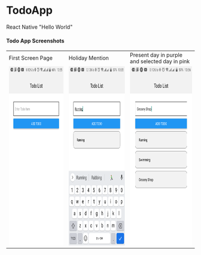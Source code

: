 # TodoApp
React Native "Hello World"
#### Todo App Screenshots

<table>
  <tr>
    <td>First Screen Page</td>
     <td>Holiday Mention</td>
     <td>Present day in purple and selected day in pink</td>
  </tr>
  <tr>
    <td><img src="https://github.com/code-ninja-james/TodoApp/blob/update/assets/Screenshot3.png" width=270 height=480></td>
    <td><img src="https://github.com/code-ninja-james/TodoApp/blob/update/assets/Screenshot1.png" width=270 height=480></td>
    <td><img src="https://github.com/code-ninja-james/TodoApp/blob/update/assets/Screenshot2.png" width=270 height=480></td>
  </tr>
 </table>
